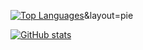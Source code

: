 [![Top Languages](https://github-readme-stats.vercel.app/api/top-langs/?username=christo-zero-john&layout=donut)](https://github.com/christo-zero-john/github-readme-stats)&layout=pie


[![GitHub stats](https://github-readme-stats.vercel.app/api?username=christo-zero-john)](https://github.com/christo-zero-john/github-readme-stats&show_icons=true&theme=radical&show_owner=true)
